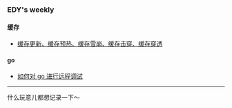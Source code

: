 ### EDY's weekly

#### 缓存

- [缓存更新、缓存预热、缓存雪崩、缓存击穿、缓存穿透](缓存/缓存更新、缓存预热、缓存雪崩、缓存击穿、缓存穿透.md)

#### go

- [如何对 go 进行远程调试](go/如何对%20go%20进行远程调试.md)

---
什么玩意儿都想记录一下～